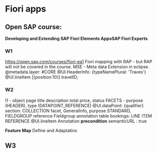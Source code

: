 # Fiori apps 

## Open SAP course: 
**Developing and Extending SAP Fiori Elements AppsSAP Fiori Experts**
### W1 
https://open.sap.com/courses/fiori-ea1
Fiori mapping with RAP - but RAP will not be covered in the course. 
MSE - Meta data Extension
in eclipse. 
@metadata.layer: #CORE 
@UI.HeaderInfo: {typeNamePlural: 'Traves'}
@UI.lineItem [{position:10}] travelID; 

### W2 
l1 - object page 
title description
total price, status 
    FACETS - purpose (HEADER), type (DATAPOINT_REFERENCE)
@UI.dataPoint: {qualifier}
section: COLLECTION facet, GeneralInfo, purpose STANDARD,
FIELDGROUP reference
Fieldgroup annotation
table bookings: LINE ITEM REFERENCE 
@UI.lineItem Annotation
**precondition** semanticURL : true 

**Feature Map**
Define and Adaptatins 

## W3
